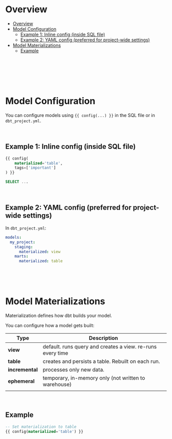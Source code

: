 # Overview

- [Overview](#overview)
- [Model Configuration](#model-configuration)
  - [Example 1: Inline config (inside SQL file)](#example-1-inline-config-inside-sql-file)
  - [Example 2: YAML config (preferred for project-wide settings)](#example-2-yaml-config-preferred-for-project-wide-settings)
- [Model Materializations](#model-materializations)
  - [Example](#example)

&nbsp;

&nbsp;

&nbsp;

# Model Configuration

You can configure models using `{{ config(...) }}` in the SQL file or in `dbt_project.yml`.

&nbsp;

## Example 1: Inline config (inside SQL file)

```sql
{{ config(
    materialized='table',
    tags=['important']
) }}

SELECT ...
```

&nbsp;

## Example 2: YAML config (preferred for project-wide settings)

In `dbt_project.yml`:

```yaml
models:
  my_project:
    staging:
      materialized: view
    marts:
      materialized: table
```

&nbsp;

&nbsp;

# Model Materializations

Materialization defines how dbt builds your model.

You can configure how a model gets built:

| Type            | Description                                                |
| --------------- | ---------------------------------------------------------- |
| **view**        | default. runs query and creates a view. re-runs every time |
| **table**       | creates and persists a table. Rebuilt on each run.         |
| **incremental** | processes only new data.                                   |
| **ephemeral**   | temporary, in-memory only (not written to warehouse)       |
|                 |                                                            |

&nbsp;

## Example

```sql
-- Set materialization to table
{{ config(materialized='table') }}
```

